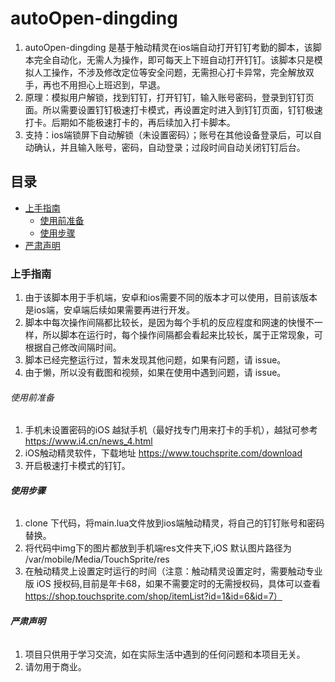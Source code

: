 

# autoOpen-dingding

1. autoOpen-dingding 是基于触动精灵在ios端自动打开钉钉考勤的脚本，该脚本完全自动化，无需人为操作，即可每天上下班自动打开钉钉。该脚本只是模拟人工操作，不涉及修改定位等安全问题，无需担心打卡异常，完全解放双手，再也不用担心上班迟到，早退。
2. 原理：模拟用户解锁，找到钉钉，打开钉钉，输入账号密码，登录到钉钉页面。所以需要设置钉钉极速打卡模式，再设置定时进入到钉钉页面，钉钉极速打卡。后期如不能极速打卡的，再后续加入打卡脚本。
3. 支持：ios端锁屏下自动解锁（未设置密码）；账号在其他设备登录后，可以自动确认，并且输入账号，密码，自动登录；过段时间自动关闭钉钉后台。




 
## 目录

- [上手指南](#上手指南)
  - [使用前准备](#使用前准备)
  - [使用步骤](#使用步骤)
- [严肃声明](#严肃声明)

### 上手指南

 1. 由于该脚本用于手机端，安卓和ios需要不同的版本才可以使用，目前该版本是ios端，安卓端后续如果需要再进行开发。
 2. 脚本中每次操作间隔都比较长，是因为每个手机的反应程度和网速的快慢不一样，所以脚本在运行时，每个操作间隔都会看起来比较长，属于正常现象，可根据自己修改间隔时间。
 3. 脚本已经完整运行过，暂未发现其他问题，如果有问题，请 issue。
 4. 由于懒，所以没有截图和视频，如果在使用中遇到问题，请 issue。



###### 使用前准备

1. 手机未设置密码的iOS 越狱手机（最好找专门用来打卡的手机），越狱可参考 https://www.i4.cn/news_4.html
2. iOS触动精灵软件，下载地址 https://www.touchsprite.com/download
3. 开启极速打卡模式的钉钉。

###### **使用步骤**

1. clone 下代码，将main.lua文件放到ios端触动精灵，将自己的钉钉账号和密码替换。
2. 将代码中img下的图片都放到手机端res文件夹下,iOS 默认图片路径为 /var/mobile/Media/TouchSprite/res
3. 在触动精灵上设置定时运行的时间（注意：触动精灵设置定时，需要触动专业版 iOS 授权码,目前是年卡68，如果不需要定时的无需授权码，具体可以查看 https://shop.touchsprite.com/shop/itemList?id=1&id=6&id=7）

###### **严肃声明**
1. 项目只供用于学习交流，如在实际生活中遇到的任何问题和本项目无关。
2. 请勿用于商业。
